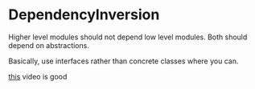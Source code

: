 # DependencyInversion

Higher level modules should not depend low level modules. Both should depend on abstractions.

Basically, use interfaces rather than concrete classes where you can.


[this](https://www.youtube.com/watch?v=9oHY5TllWaU) video is good

